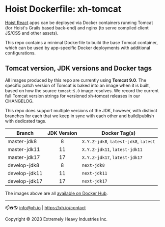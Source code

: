 # Hoist Dockerfile: xh-tomcat

[Hoist React](https://github.com/exhi/hoist-react/) apps can be deployed via Docker containers running Tomcat (for
Hoist's Grails based back-end) and nginx (to serve compiled client JS/CSS and other assets).

This repo contains a minimal Dockerfile to build the base Tomcat container, which can be used by app-specific Docker
deployments with additional configurations.

## Tomcat version, JDK versions and Docker tags

All images produced by this repo are currently using **Tomcat 9.0**. The specific patch version of Tomcat is baked
into an image when it is built, based on how the source `tomcat:9.0` image resolves. We record the current full Tomcat
version strings for versioned xh-tomcat releases in our CHANGELOG.

This repo does support multiple versions of the JDK, however, with distinct branches for each that we keep in sync
with each other and build/publish with dedicated tags.

| Branch        | JDK Version | Docker Tag(s)                         |
|---------------|:-----------:|---------------------------------------|
| master-jdk8   |      8      | `X.Y.Z-jdk8`, `latest-jdk8`, `latest` |
| master-jdk11  |     11      | `X.Y.Z-jdk11`, `latest-jdk11`         |
| master-jdk17  |     17      | `X.Y.Z-jdk17`, `latest-jdk17`         |
| develop-jdk8  |      8      | `next-jdk8`                           |
| develop-jdk11 |     11      | `next-jdk11`                          |
| develop-jdk17 |     17      | `next-jdk17`                          |

The images above are all [available on Docker Hub](https://hub.docker.com/r/xhio/xh-tomcat/).

----
📫☎️🌎 info@xh.io | https://xh.io/contact

Copyright © 2023 Extremely Heavy Industries Inc.
